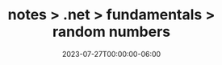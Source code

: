 ---
title: notes > .net > fundamentals > random numbers
date: 2023-07-27T00:00:00-06:00
draft: false
weight: 1
---